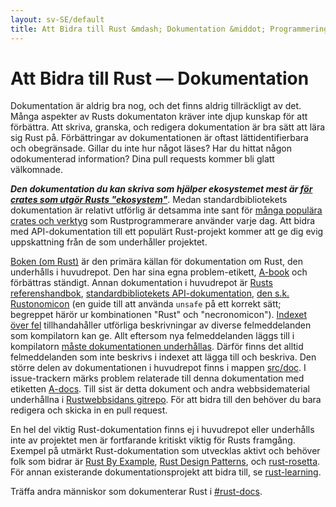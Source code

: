 ```yaml
---
layout: sv-SE/default
title: Att Bidra till Rust &mdash; Dokumentation &middot; Programmeringsspråket Rust
---
```


# Att Bidra till Rust &mdash; Dokumentation

Dokumentation är aldrig bra nog, och det finns aldrig tillräckligt av det.
Många aspekter av Rusts dokumentaton kräver inte djup kunskap för att förbättra.
Att skriva, granska, och redigera dokumentation är bra sätt att lära sig Rust på.
Förbättringar av dokumentationen är oftast lättidentifierbara och obegränsade.
Gillar du inte hur något läses? Har du hittat någon odokumenterad information?
Dina pull requests kommer bli glatt välkomnade.

***Den dokumentation du kan skriva som hjälper ekosystemet mest är
[för crates som utgör Rusts "ekosystem"][crate_docs]***. Medan standardbibliotekets
dokumentation är relativt utförlig är detsamma inte sant för
[många populära crates och verktyg][awesome-rust] som Rustprogrammerare
använder varje dag. Att bidra med API-dokumentation till ett populärt Rust-projekt
kommer att ge dig evig uppskattning från de som underhåller projektet.

[Boken (om Rust)][The Book] är den primära källan för dokumentation om Rust,
den underhålls i huvudrepot. Den har sina egna problem-etikett, [A-book] och
förbättras ständigt. Annan dokumentation i huvudrepot är
[Rusts referenshandbok][The Rust Reference],
[standardbibliotekets API-dokumentation][std],
[den s.k. Rustonomicon][The Rustonomicon] (en guide till att använda `unsafe`
på ett korrekt sätt; begreppet härör ur kombinationen "Rust" och "necronomicon").
[Indexet över fel][err]
tillhandahåller utförliga beskrivningar av diverse felmeddelanden som kompilatorn
kan ge. Allt eftersom nya felmeddelanden läggs till i kompilatorn
[måste dokumentationen underhållas][err-issue]. Därför finns det alltid
felmeddelanden som inte beskrivs i indexet att lägga till och beskriva.
Den större delen av dokumentationen i huvudrepot finns i mappen [src/doc].
I issue-trackern märks problem relaterade till denna dokumentation med etiketten
[A-docs]. Till sist är detta dokument och andra webbsidematerial underhållna i
[Rustwebbsidans gitrepo][Rust website Git repository]. För att bidra till den
behöver du bara redigera och skicka in en pull request.

En hel del viktig Rust-dokumentation finns ej i huvudrepot eller underhålls inte
av projektet men är fortfarande kritiskt viktig för Rusts framgång.
Exempel på utmärkt Rust-dokumentation som utvecklas aktivt och behöver folk som
bidrar är [Rust By Example], [Rust Design Patterns], och [rust-rosetta].
För annan existerande dokumentationsprojekt att bidra till, se [rust-learning].

Träffa andra människor som dokumenterar Rust i [#rust-docs].

<!--
TODO: blogging, translation
-->

[#rust-docs]: https://client00.chat.mibbit.com/?server=irc.mozilla.org&channel=%23rust-docs
[A-book]: https://github.com/rust-lang/rust/issues?q=is%3Aopen+is%3Aissue+label%3AA-book
[A-docs]: https://github.com/rust-lang/rust/issues?q=is%3Aopen+is%3Aissue+label%3AA-docs
[Rust By Example]: https://github.com/rust-lang/rust-by-example
[Rust Design Patterns]: https://github.com/nrc/patterns
[The Book]: https://doc.rust-lang.org/book/index.html
[The Rust Reference]: https://doc.rust-lang.org/reference
[The Rustonomicon]: https://doc.rust-lang.org/nomicon/index.html
[awesome-rust]: https://github.com/kud1ing/awesome-rust
[crate_docs]: https://users.rust-lang.org/t/lets-talk-about-ecosystem-documentation/2791
[err-issue]: https://github.com/rust-lang/rust/issues/24407
[err]: https://doc.rust-lang.org/error-index.html
[rust-learning]: https://github.com/ctjhoa/rust-learning
[rust-rosetta]: https://github.com/Hoverbear/rust-rosetta
[src/doc]: https://github.com/rust-lang/rust/tree/master/src/doc
[std]: https://doc.rust-lang.org/std/index.html
[Rust website Git repository]: https://github.com/rust-lang/rust-www
